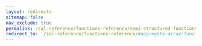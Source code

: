 ```yaml
---
layout: redirects
sitemap: false
nav_exclude: true
permalink: /sql-reference/functions-reference/semi-structured-functions/aggregate-array-functions.html
redirect_to:  /sql-reference/functions-reference/#aggregate-array-functions
---
```

